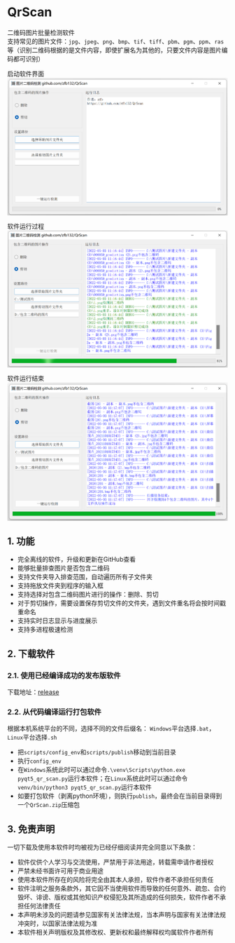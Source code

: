 # QrScan
二维码图片批量检测软件  
支持常见的图片文件：`jpg`、`jpeg`、`png`、`bmp`、`tif`、`tiff`、`pbm`、`pgm`、`ppm`、`ras`等（识别二维码根据的是文件内容，即使扩展名为其他的，只要文件内容是图片编码都可识别）  

启动软件界面  
<img src="docs/startup.png" alt="启动软件界面" align=center />  
  
软件运行过程  
<img src="docs/progress.png" alt="软件运行过程" align=center />  

软件运行结束  
<img src="docs/result.png" alt="软件运行结束" align=center />  

## 1. 功能
* 完全离线的软件，升级和更新在GitHub查看
* 能够批量排查图片是否包含二维码
* 支持文件夹导入排查范围，自动遍历所有子文件夹
* 支持拖放文件夹到程序的输入框
* 支持选择对包含二维码图片进行的操作：删除、剪切
* 对于剪切操作，需要设置保存剪切文件的文件夹，遇到文件重名将会按时间戳重命名
* 支持实时日志显示与进度展示
* 支持多进程极速检测

## 2. 下载软件
### 2.1. 使用已经编译成功的发布版软件
下载地址：[release](https://github.com/zfb132/QrScan/releases)  

### 2.2. 从代码编译运行打包软件
根据本机系统平台的不同，选择不同的文件后缀名： `Windows`平台选择`.bat`，`Linux`平台选择`.sh`  
* 把`scripts/config_env`和`scripts/publish`移动到当前目录
* 执行`config_env`
* 在`Windows`系统此时可以通过命令`.\venv\Scripts\python.exe pyqt5_qr_scan.py`运行本软件；在`Linux`系统此时可以通过命令`venv/bin/python3 pyqt5_qr_scan.py`运行本软件
* 如要打包软件（剥离python环境），则执行`publish`，最终会在当前目录得到一个`QrScan.zip`压缩包

## 3. 免责声明
一切下载及使用本软件时均被视为已经仔细阅读并完全同意以下条款：  
* 软件仅供个人学习与交流使用，严禁用于非法用途，转载需申请作者授权
* 严禁未经书面许可用于商业用途
* 使用本软件所存在的风险将完全由其本人承担，软件作者不承担任何责任
* 软件注明之服务条款外，其它因不当使用软件而导致的任何意外、疏忽、合约毁坏、诽谤、版权或其他知识产权侵犯及其所造成的任何损失，软件作者不承担任何法律责任
* 本声明未涉及的问题请参见国家有关法律法规，当本声明与国家有关法律法规冲突时，以国家法律法规为准
* 本软件相关声明版权及其修改权、更新权和最终解释权均属软件作者所有